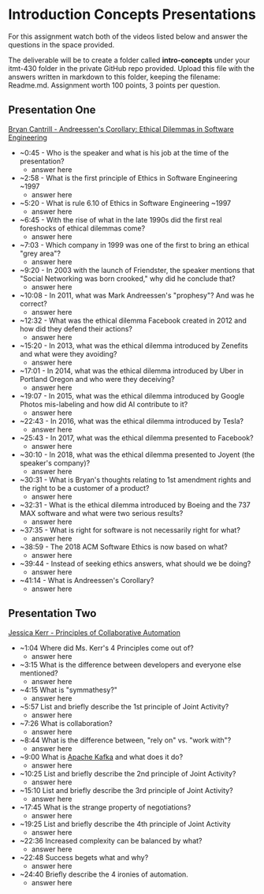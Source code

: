# Introduction Concepts Presentations

For this assignment watch both of the videos listed below and answer the questions in the space provided.

The deliverable will be to create a folder called **intro-concepts** under your itmt-430 folder in the private GitHub repo provided.  Upload this file with the answers written in markdown to this folder, keeping the filename: Readme.md.  Assignment worth 100 points, 3 points per question.

## Presentation One

[Bryan Cantrill - Andreessen's Corollary: Ethical Dilemmas in Software Engineering](https://www.youtube.com/watch?v=0wtvQZijPzg&feature=youtu.be "Bryan Cantrill - Andreessen's Corollary: Ethical Dilemmas in Software Engineering")

* ~0:45 - Who is the speaker and what is his job at the time of the presentation?
  * answer here
* ~2:58 - What is the first principle of Ethics in Software Engineering ~1997
  * answer here
* ~5:20 - What is rule 6.10 of Ethics in Software Engineering ~1997
  * answer here
* ~6:45 - With the rise of what in the late 1990s did the first real foreshocks of ethical dilemmas come?
  * answer here
* ~7:03 - Which company in 1999 was one of the first to bring an ethical "grey area"?
  * answer here
* ~9:20 - In 2003 with the launch of Friendster, the speaker mentions that "Social Networking was born crooked," why did he conclude that?
  * answer here
* ~10:08 - In 2011, what was Mark Andreessen's "prophesy"? And was he correct?
  * answer here
* ~12:32 - What was the ethical dilemma Facebook created in 2012 and how did they defend their actions?
  * answer here
* ~15:20 -  In 2013, what was the ethical dilemma introduced by Zenefits and what were they avoiding?
  * answer here
* ~17:01 - In 2014, what was the ethical dilemma introduced by Uber in Portland Oregon and who were they deceiving?
  * answer here
* ~19:07 - In 2015, what was the ethical dilemma introduced by Google Photos mis-labeling and how did AI contribute to it?
  * answer here
* ~22:43 - In 2016, what was the ethical dilemma introduced by Tesla?
  * answer here
* ~25:43 - In 2017, what was the ethical dilemma presented to Facebook?
  * answer here
* ~30:10 - In 2018, what was the ethical dilemma presented to Joyent (the speaker's company)?
  * answer here
* ~30:31 - What is Bryan's thoughts relating to 1st amendment rights and the right to be a customer of a product?
  * answer here
* ~32:31 - What is the ethical dilemma introduced by Boeing and the 737 MAX software and what were two serious results?
  * answer here
* ~37:35 - What is right for software is not necessarily right for what?
  * answer here
* ~38:59 - The 2018 ACM Software Ethics is now based on what?
  * answer here
* ~39:44 - Instead of seeking ethics answers, what should we be doing?
  * answer here
* ~41:14 - What is Andreessen's Corollary?
  * answer here

## Presentation Two

[Jessica Kerr - Principles of Collaborative Automation](https://www.youtube.com/watch?v=JY4HPhXuWFg&feature=emb_logo "Jessica Kerr - Principles of Collaborative Automation")

* ~1:04 Where did Ms. Kerr's 4 Principles come out of?
  * answer here
* ~3:15 What is the difference between developers and everyone else mentioned?
  * answer here
* ~4:15 What is "symmathesy?"
  * answer here
* ~5:57 List and briefly describe the 1st principle of Joint Activity?
  * answer here
* ~7:26 What is collaboration?
  * answer here
* ~8:44 What is the difference between, "rely on" vs. "work with"?
  * answer here
* ~9:00 What is [Apache Kafka](http://kafka.apache.org/ "Apache Kafka") and what does it do?
  * answer here
* ~10:25 List and briefly describe the 2nd principle of Joint Activity?
  * answer here
* ~15:10 List and briefly describe the 3rd principle of Joint Activity?
  * answer here
* ~17:45 What is the strange property of negotiations?
  * answer here
* ~19:25 List and briefly describe the 4th principle of Joint Activity
  * answer here
* ~22:36 Increased complexity can be balanced by what?
  * answer here
* ~22:48 Success begets what and why?
  * answer here
* ~24:40 Briefly describe the 4 ironies of automation.
  * answer here
